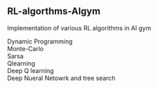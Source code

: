 <h2>RL-algorthms-AIgym</h2>
Implementation of various RL algorithms in AI gym

Dynamic Programming<br/>
Monte-Carlo<br/>
Sarsa<br/>
Qlearning<br/>
Deep Q learning<br/>
Deep Nueral Netowrk and tree search<br/>
